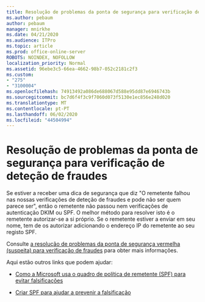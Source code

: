 ```yaml
---
title: Resolução de problemas da ponta de segurança para verificação de deteção de fraudes
ms.author: pebaum
author: pebaum
manager: mnirkhe
ms.date: 04/21/2020
ms.audience: ITPro
ms.topic: article
ms.prod: office-online-server
ROBOTS: NOINDEX, NOFOLLOW
localization_priority: Normal
ms.assetid: 96ebe3c5-66ea-4662-98b7-052c2181c2f3
ms.custom:
- "275"
- "3100004"
ms.openlocfilehash: 74913492a086de688067d588e95dd87e6946743b
ms.sourcegitcommit: bc7d6f4f3c9f7060d073f5130e1ec856e248d020
ms.translationtype: MT
ms.contentlocale: pt-PT
ms.lasthandoff: 06/02/2020
ms.locfileid: "44504994"
---
```

# <a name="troubleshooting-the-safety-tip-for-fraud-detection-checks"></a>Resolução de problemas da ponta de segurança para verificação de deteção de fraudes

Se estiver a receber uma dica de segurança que diz "O remetente falhou nas nossas verificações de deteção de fraudes e pode não ser quem parece ser", então o remetente não passou nem verificações de autenticação DKIM ou SPF. O melhor método para resolver isto é o remetente autorizar-se a si próprio. Se o remetente estiver a enviar em seu nome, tem de os autorizar adicionando o endereço IP do remetente ao seu registo SPF.
  
Consulte [a resolução de problemas da ponta de segurança vermelha (suspeita) para verificação de fraudes](https://blogs.msdn.microsoft.com/tzink/2016/11/02/troubleshooting-the-red-suspicious-safety-tip-for-fraud-detection-checks/) para obter mais informações.
  
Aqui estão outros links que podem ajudar:
  
- [Como a Microsoft usa o quadro de política de remetente (SPF) para evitar falsificações](https://docs.microsoft.com/microsoft-365/security/office-365-security/how-office-365-uses-spf-to-prevent-spoofing)

- [Criar SPF para ajudar a prevenir a falsificação](https://docs.microsoft.com/microsoft-365/security/office-365-security/set-up-spf-in-office-365-to-help-prevent-spoofing)
